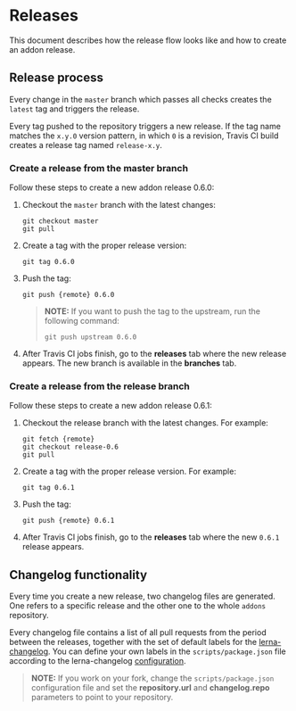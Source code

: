 # Releases

This document describes how the release flow looks like and how to create an addon release.

## Release process

Every change in the `master` branch which passes all checks creates the `latest` tag and triggers the release.

Every tag pushed to the repository triggers a new release. If the tag name matches the `x.y.0` version pattern, in which `0` is a revision, Travis CI build creates a release tag named `release-x.y`.

### Create a release from the master branch

Follow these steps to create a new addon release 0.6.0:

1. Checkout the `master` branch with the latest changes:

    ```
    git checkout master
    git pull
    ```

2. Create a tag with the proper release version:

    ```
    git tag 0.6.0
    ```   

3. Push the tag:

    ```
    git push {remote} 0.6.0
    ```

    >**NOTE:** If you want to push the tag to the upstream, run the following command:
    >```
    >git push upstream 0.6.0
    >```


4. After Travis CI jobs finish, go to the **releases** tab where the new release appears. The new branch is available in the **branches** tab.


### Create a release from the release branch

Follow these steps to create a new addon release 0.6.1:

1. Checkout the release branch with the latest changes. For example:

    ```
    git fetch {remote}
    git checkout release-0.6
    git pull
    ```

2. Create a tag with the proper release version. For example:

    ```
    git tag 0.6.1
    ```   

3. Push the tag:

    ```
    git push {remote} 0.6.1
    ```

4. After Travis CI jobs finish, go to the **releases** tab where the new `0.6.1` release appears.


## Changelog functionality

Every time you create a new release, two changelog files are generated. One refers to a specific release and the other one to the whole `addons` repository.

Every changelog file contains a list of all pull requests from the period between the releases, together with the set of default labels for the [lerna-changelog](https://github.com/lerna/lerna-changelog#usage).
You can define your own labels in the `scripts/package.json` file according to the lerna-changelog [configuration](https://github.com/lerna/lerna-changelog#configuration).

>**NOTE:** If you work on your fork, change the `scripts/package.json` configuration file and set the **repository.url** and **changelog.repo** parameters to point to your repository.
